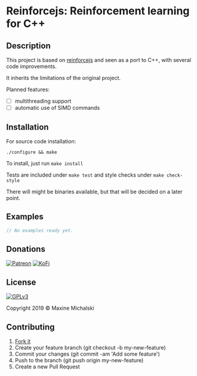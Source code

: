 # Reinforcejs: Reinforcement learning for C++

<!-- Bades: travis build, github version, github release date, last commit date, codeclimate maintainability, codeclimate test coverage -->

## Description

This project is based on [reinforcejs](https://github.com/karpathy/reinforcejs)
and seen as a port to C++, with several code improvements.

It inherits the limitations of the original project.

Planned features:

- [ ] multithreading support
- [ ] automatic use of SIMD commands

## Installation

For source code installation:

`./configure && make`

To install, just run `make install`

Tests are included under `make test` and style checks under `make check-style`

There will might be binaries available, but that will be decided on a later
point.

## Examples

```c++
// No examples ready yet.
```

## Donations

[![Patreon](https://img.shields.io/badge/Patreon-donate-orange.svg)](https://www.patreon.com/maxine_red)
[![KoFi](https://img.shields.io/badge/KoFi-donate-blue.svg)](https://ko-fi.com/maxinered)

## License

[![GPLv3](https://www.gnu.org/graphics/gplv3-127x51.png)](https://www.gnu.org/licenses/gpl-3.0.en.html)

Copyright 2019 :copyright: Maxine Michalski

## Contributing

1. [Fork it](https://github.com/maxine-red/rinforce++/fork)
1. Create your feature branch (git checkout -b my-new-feature)
1. Commit your changes (git commit -am 'Add some feature')
1. Push to the branch (git push origin my-new-feature)
1. Create a new Pull Request
